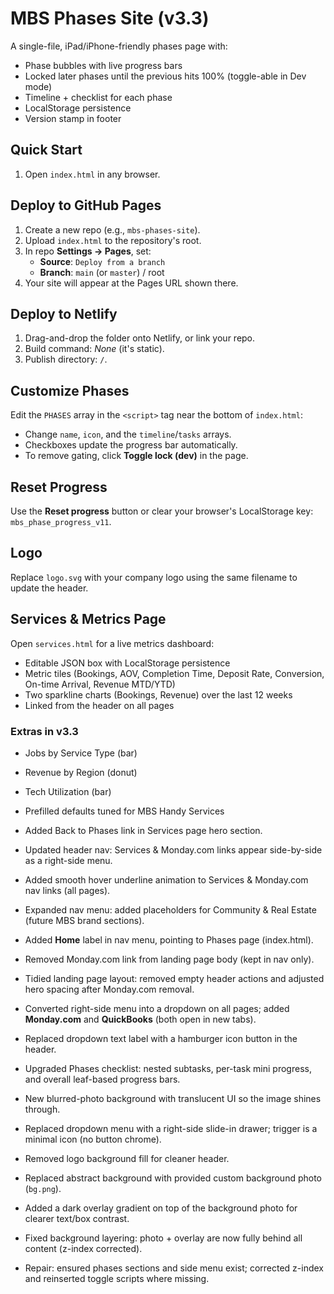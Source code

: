 # MBS Phases Site (v3.3)

A single-file, iPad/iPhone-friendly phases page with:
- Phase bubbles with live progress bars
- Locked later phases until the previous hits 100% (toggle-able in Dev mode)
- Timeline + checklist for each phase
- LocalStorage persistence
- Version stamp in footer

## Quick Start
1. Open `index.html` in any browser.

## Deploy to GitHub Pages
1. Create a new repo (e.g., `mbs-phases-site`).
2. Upload `index.html` to the repository's root.
3. In repo **Settings → Pages**, set:
   - **Source**: `Deploy from a branch`
   - **Branch**: `main` (or `master`) / root
4. Your site will appear at the Pages URL shown there.

## Deploy to Netlify
1. Drag-and-drop the folder onto Netlify, or link your repo.
2. Build command: *None* (it's static).
3. Publish directory: `/`.

## Customize Phases
Edit the `PHASES` array in the `<script>` tag near the bottom of `index.html`:
- Change `name`, `icon`, and the `timeline`/`tasks` arrays.
- Checkboxes update the progress bar automatically.
- To remove gating, click **Toggle lock (dev)** in the page.

## Reset Progress
Use the **Reset progress** button or clear your browser's LocalStorage key: `mbs_phase_progress_v11`.


## Logo
Replace `logo.svg` with your company logo using the same filename to update the header.


## Services & Metrics Page
Open `services.html` for a live metrics dashboard:
- Editable JSON box with LocalStorage persistence
- Metric tiles (Bookings, AOV, Completion Time, Deposit Rate, Conversion, On-time Arrival, Revenue MTD/YTD)
- Two sparkline charts (Bookings, Revenue) over the last 12 weeks
- Linked from the header on all pages


### Extras in v3.3
- Jobs by Service Type (bar)
- Revenue by Region (donut)
- Tech Utilization (bar)
- Prefilled defaults tuned for MBS Handy Services

- Added Back to Phases link in Services page hero section.

- Updated header nav: Services & Monday.com links appear side-by-side as a right-side menu.

- Added smooth hover underline animation to Services & Monday.com nav links (all pages).

- Expanded nav menu: added placeholders for Community & Real Estate (future MBS brand sections).

- Added **Home** label in nav menu, pointing to Phases page (index.html).

- Removed Monday.com link from landing page body (kept in nav only).

- Tidied landing page layout: removed empty header actions and adjusted hero spacing after Monday.com removal.

- Converted right-side menu into a dropdown on all pages; added **Monday.com** and **QuickBooks** (both open in new tabs).

- Replaced dropdown text label with a hamburger icon button in the header.

- Upgraded Phases checklist: nested subtasks, per-task mini progress, and overall leaf-based progress bars.

- New blurred-photo background with translucent UI so the image shines through.
- Replaced dropdown menu with a right-side slide-in drawer; trigger is a minimal icon (no button chrome).
- Removed logo background fill for cleaner header.

- Replaced abstract background with provided custom background photo (`bg.png`).

- Added a dark overlay gradient on top of the background photo for clearer text/box contrast.

- Fixed background layering: photo + overlay are now fully behind all content (z-index corrected).

- Repair: ensured phases sections and side menu exist; corrected z-index and reinserted toggle scripts where missing.
